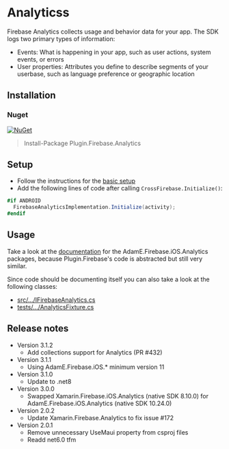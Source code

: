# Analyticss

Firebase Analytics collects usage and behavior data for your app. The SDK logs two primary types of information:

- Events: What is happening in your app, such as user actions, system events, or errors
- User properties: Attributes you define to describe segments of your userbase, such as language preference or geographic location

## Installation
### Nuget
[![NuGet](https://img.shields.io/nuget/v/plugin.firebase.analytics.svg?maxAge=86400&style=flat)](https://www.nuget.org/packages/Plugin.Firebase.Analytics/)

> Install-Package Plugin.Firebase.Analytics

## Setup

- Follow the instructions for the [basic setup](https://github.com/TobiasBuchholz/Plugin.Firebase/blob/master/README.md#basic-setup)
- Add the following lines of code after calling `CrossFirebase.Initialize()`:

```c#
#if ANDROID
  FirebaseAnalyticsImplementation.Initialize(activity);
#endif
```

## Usage

Take a look at the [documentation](https://github.com/AdamEssenmacher/GoogleApisForiOSComponents/blob/master/docs/Firebase/Analytics/GettingStarted.md) for the AdamE.Firebase.iOS.Analytics packages, because Plugin.Firebase's code is abstracted but still very similar.

Since code should be documenting itself you can also take a look at the following classes:
- [src/.../IFirebaseAnalytics.cs](https://github.com/TobiasBuchholz/Plugin.Firebase/blob/master/src/Shared/Analytics/IFirebaseAnalytics.cs)
- [tests/.../AnalyticsFixture.cs](https://github.com/TobiasBuchholz/Plugin.Firebase/blob/master/tests/Plugin.Firebase.IntegrationTests/Analytics/AnalyticsFixture.cs)

## Release notes
- Version 3.1.2
  - Add collections support for Analytics (PR #432)
- Version 3.1.1
  - Using AdamE.Firebase.iOS.* minimum version 11
- Version 3.1.0
  - Update to .net8
- Version 3.0.0
  - Swapped Xamarin.Firebase.iOS.Analytics (native SDK 8.10.0) for AdamE.Firebase.iOS.Analytics (native SDK 10.24.0)
- Version 2.0.2
  - Update Xamarin.Firebase.Analytics to fix issue #172
- Version 2.0.1
  - Remove unnecessary UseMaui property from csproj files
  - Readd net6.0 tfm
